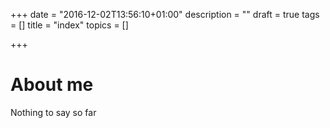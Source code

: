 +++
date = "2016-12-02T13:56:10+01:00"
description = ""
draft = true
tags = []
title = "index"
topics = []

+++

# About me

Nothing to say so far
